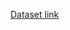 [Dataset link]([https://drive.google.com/drive/folders/1c4rIGEn4e4DbZ8SdUjmPrM2ueb5y0Q_9?usp=sharing](https://drive.google.com/drive/folders/1lg533vR354bCg3XwgJzgYelSrqY1ByvT?usp=sharing))

